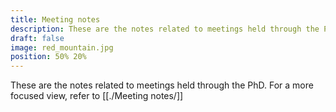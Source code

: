 ```yaml
---
title: Meeting notes
description: These are the notes related to meetings held through the PhD
draft: false
image: red_mountain.jpg
position: 50% 20%
---
```


These are the notes related to meetings held through the PhD.
For a more focused view, refer to [[./Meeting notes/]]
